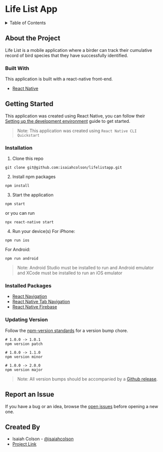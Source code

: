 # Life List App

<details>
  <summary>Table of Contents</summary>

  1. [About the Project](#about-the-project)
      - [Built With](#built-with)
  2. [Getting Started](#getting-started)
      - [Installation](#installation)
  <!-- 2. [Usage](#usage) -->
  3. [Report an Issue](#report-an-issue)
  <!-- 4. [License](#license) -->
  4. [Created By](#created-by)
</details>

## About the Project
Life List is a mobile application where a birder can track their cumulative record of bird species that they have successfully identified.

### Built With
This application is built with a react-native front-end.

- [React Native](https://reactnative.dev/)

## Getting Started
This application was created using React Native, you can follow their [Setting up the development environment](https://reactnative.dev/docs/environment-setup) guide to get started.

> Note: This application was created using `React Native CLI Quickstart`

### Installation
1. Clone this repo
```
git clone git@github.com:isaiahcolson/lifelistapp.git
```
2. Install npm packages
```
npm install
```
3. Start the application
```
npm start
```
or you can run
```
npx react-native start
```
4. Run your device(s)
For iPhone:
```
npm run ios
```
For Android:
```
npm run android
```

> Note: Android Studio must be installed to run and Android emulator and XCode must be installed to run an iOS emulator

### Installed Packages
- [React Navigation](https://reactnavigation.org/docs/getting-started/)
- [React Native Tab Navigation](https://reactnavigation.org/docs/tab-based-navigation/)
- [React Native Firebase](https://rnfirebase.io/)

### Updating Version
Follow the [npm-version standards](https://docs.npmjs.com/cli/v7/commands/npm-version) for a version bump chore.
```
# 1.0.0 -> 1.0.1
npm version patch

# 1.0.0 -> 1.1.0
npm version minor

# 1.0.0 -> 2.0.0
npm version major
```

> Note: All version bumps should be accompanied by a [Github release](https://github.com/isaiahcolson/lifelistapp/releases).

<!-- ## Usage -->
<!-- TODO: as the application gets built out, add workflow here. -->

## Report an Issue
If you have a bug or an idea, browse the [open issues](https://github.com/isaiahcolson/lifelistapp/issues) before opening a new one.

<!-- ## License -->
<!-- TODO: do we need a license? -->

## Created By
- Isaiah Colson - [@isaiahcolson](https://github.com/isaiahcolson)
- [Project Link](https://github.com/isaiahcolson/lifelistapp)
